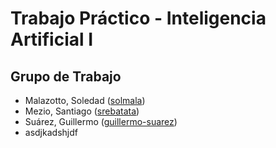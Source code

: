 # Trabajo Práctico - Inteligencia Artificial I

## Grupo de Trabajo

* Malazotto, Soledad ([solmala](https://github.com/solmala))
* Mezio, Santiago ([srebatata](https://github.com/srebatata))
* Suárez, Guillermo ([guillermo-suarez](https://github.com/guillermo-suarez))
* asdjkadshjdf
